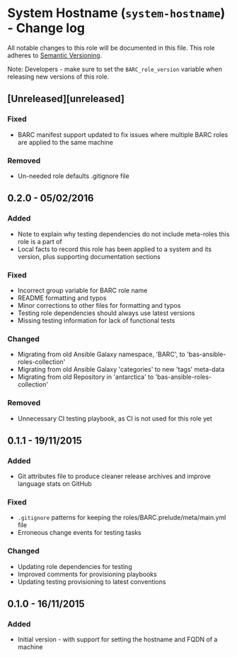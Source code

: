 # System Hostname (`system-hostname`) - Change log

All notable changes to this role will be documented in this file.
This role adheres to [Semantic Versioning](http://semver.org/spec/v2.0.0.html).

Note: Developers - make sure to set the `BARC_role_version` variable when releasing new versions of this role.

## [Unreleased][unreleased]

### Fixed

* BARC manifest support updated to fix issues where multiple BARC roles are applied to the same machine

### Removed

* Un-needed role defaults .gitignore file

## 0.2.0 - 05/02/2016

### Added

* Note to explain why testing dependencies do not include meta-roles this role is a part of
* Local facts to record this role has been applied to a system and its version, plus supporting documentation sections

### Fixed

* Incorrect group variable for BARC role name
* README formatting and typos
* Minor corrections to other files for formatting and typos
* Testing role dependencies should always use latest versions
* Missing testing information for lack of functional tests

### Changed

* Migrating from old Ansible Galaxy namespace, 'BARC', to 'bas-ansible-roles-collection'
* Migrating from old Ansible Galaxy 'categories' to new 'tags' meta-data
* Migrating from old Repository in 'antarctica' to 'bas-ansible-roles-collection'

### Removed

* Unnecessary CI testing playbook, as CI is not used for this role yet

## 0.1.1 - 19/11/2015

### Added

* Git attributes file to produce cleaner release archives and improve language stats on GitHub

### Fixed

* `.gitignore` patterns for keeping the roles/BARC.prelude/meta/main.yml file
* Erroneous change events for testing tasks

### Changed

* Updating role dependencies for testing
* Improved comments for provisioning playbooks
* Updating testing provisioning to latest conventions

## 0.1.0 - 16/11/2015

### Added

* Initial version - with support for setting the hostname and FQDN of a machine
